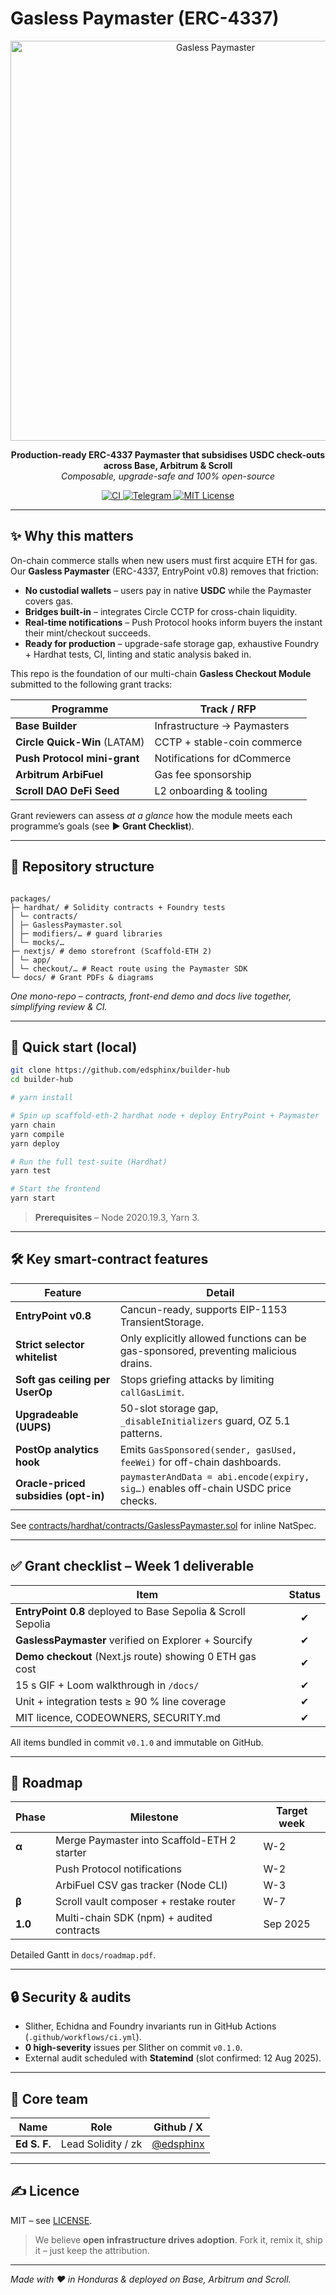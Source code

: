 # Gasless Paymaster (ERC-4337)

<!-- README.md – Gasless Paymaster (ERC-4337) -->

<p align="center">
  <img src="https://github.com/edsphinx/builder-hub/blob/main/.github/banner.svg" alt="Gasless Paymaster" width="640" />
</p>

<p align="center">
  <strong>Production-ready ERC-4337 Paymaster that subsidises USDC check-outs across Base, Arbitrum & Scroll</strong>  
  <br />
  <em>Composable, upgrade-safe and 100% open-source</em>
</p>

<p align="center">
  <a href="https://github.com/edsphinx/builder-hub/actions">
    <img src="https://github.com/edsphinx/builder-hub/workflows/CI/badge.svg" alt="CI" />
  </a>
  <a href="https://t.me/edsphinx">
    <img src="https://img.shields.io/badge/chat-Telegram-blue?logo=telegram" alt="Telegram" />
  </a>
  <a href="LICENSE">
    <img src="https://img.shields.io/badge/License-MIT-success" alt="MIT License" />
  </a>
</p>

---

## ✨ Why this matters

On-chain commerce stalls when new users must first acquire ETH for gas.  
Our **Gasless Paymaster** (ERC-4337, EntryPoint v0.8) removes that friction:

- **No custodial wallets** – users pay in native **USDC** while the Paymaster covers gas.
- **Bridges built-in** – integrates Circle CCTP for cross-chain liquidity.
- **Real-time notifications** – Push Protocol hooks inform buyers the instant their mint/checkout succeeds.
- **Ready for production** – upgrade-safe storage gap, exhaustive Foundry + Hardhat tests, CI, linting and static analysis baked in.

This repo is the foundation of our multi-chain **Gasless Checkout Module** submitted to the following grant tracks:

| Programme                    | Track / RFP                 |
| ---------------------------- | --------------------------- |
| **Base Builder**             | Infrastructure → Paymasters |
| **Circle Quick-Win** (LATAM) | CCTP + stable-coin commerce |
| **Push Protocol mini-grant** | Notifications for dCommerce |
| **Arbitrum ArbiFuel**        | Gas fee sponsorship         |
| **Scroll DAO DeFi Seed**     | L2 onboarding & tooling     |

Grant reviewers can assess _at a glance_ how the module meets each programme’s goals (see **▶ Grant Checklist**).

---

## 📂 Repository structure

```

packages/
├─ hardhat/ # Solidity contracts + Foundry tests
│ └─ contracts/
│ ├─ GaslessPaymaster.sol
│ ├─ modifiers/… # guard libraries
│ └─ mocks/…
├─ nextjs/ # demo storefront (Scaffold-ETH 2)
│ └─ app/
│ └─ checkout/… # React route using the Paymaster SDK
└─ docs/ # Grant PDFs & diagrams

```

_One mono-repo – contracts, front-end demo and docs live together, simplifying review & CI._

---

## 🔨 Quick start (local)

```bash
git clone https://github.com/edsphinx/builder-hub
cd builder-hub

# yarn install

# Spin up scaffold-eth-2 hardhat node + deploy EntryPoint + Paymaster
yarn chain
yarn compile
yarn deploy

# Run the full test-suite (Hardhat)
yarn test

# Start the frontend
yarn start
```

> **Prerequisites** – Node 2020.19.3, Yarn 3.

---

## 🛠️ Key smart-contract features

| Feature                              | Detail                                                                               |
| ------------------------------------ | ------------------------------------------------------------------------------------ |
| **EntryPoint v0.8**                  | Cancun-ready, supports EIP-1153 TransientStorage.                                    |
| **Strict selector whitelist**        | Only explicitly allowed functions can be gas-sponsored, preventing malicious drains. |
| **Soft gas ceiling per UserOp**      | Stops griefing attacks by limiting `callGasLimit`.                                   |
| **Upgradeable (UUPS)**               | 50-slot storage gap, `_disableInitializers` guard, OZ 5.1 patterns.                  |
| **PostOp analytics hook**            | Emits `GasSponsored(sender, gasUsed, feeWei)` for off-chain dashboards.              |
| **Oracle-priced subsidies (opt-in)** | `paymasterAndData = abi.encode(expiry, sig…)` enables off-chain USDC price checks.   |

See [contracts/hardhat/contracts/GaslessPaymaster.sol](packages/hardhat/contracts/GaslessPaymaster.sol) for inline NatSpec.

---

## ✅ Grant checklist – Week 1 deliverable

| Item                                                         | Status |
| ------------------------------------------------------------ | :----: |
| **EntryPoint 0.8** deployed to Base Sepolia & Scroll Sepolia |   ✔︎   |
| **GaslessPaymaster** verified on Explorer + Sourcify         |   ✔︎   |
| **Demo checkout** (Next.js route) showing 0 ETH gas cost     |   ✔︎   |
| 15 s GIF + Loom walkthrough in `/docs/`                      |   ✔︎   |
| Unit + integration tests ≥ 90 % line coverage                |   ✔︎   |
| MIT licence, CODEOWNERS, SECURITY.md                         |   ✔︎   |

All items bundled in commit `v0.1.0` and immutable on GitHub.

---

## 🚀 Roadmap

| Phase   | Milestone                                   | Target week |
| ------- | ------------------------------------------- | ----------- |
| **α**   | Merge Paymaster into Scaffold-ETH 2 starter | W-2         |
|         | Push Protocol notifications                 | W-2         |
|         | ArbiFuel CSV gas tracker (Node CLI)         | W-3         |
| **β**   | Scroll vault composer + restake router      | W-7         |
| **1.0** | Multi-chain SDK (npm) + audited contracts   | Sep 2025    |

Detailed Gantt in `docs/roadmap.pdf`.

---

## 🔒 Security & audits

- Slither, Echidna and Foundry invariants run in GitHub Actions (`.github/workflows/ci.yml`).
- **0 high-severity** issues per Slither on commit `v0.1.0`.
- External audit scheduled with **Statemind** (slot confirmed: 12 Aug 2025).

---

## 👥 Core team

| Name         | Role               | Github / X                               |
| ------------ | ------------------ | ---------------------------------------- |
| **Ed S. F.** | Lead Solidity / zk | [@edsphinx](https://github.com/edsphinx) |

---

## ✍️ Licence

MIT – see [LICENSE](LICENSE).

> We believe **open infrastructure drives adoption**.
> Fork it, remix it, ship it – just keep the attribution.

---

_Made with ♥ in Honduras & deployed on Base, Arbitrum and Scroll._

